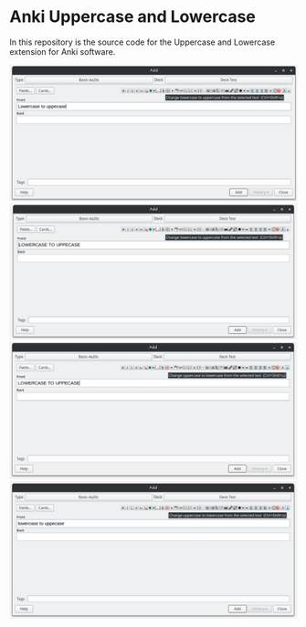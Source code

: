 # Anki Uppercase and Lowercase
In this repository is the source code for the Uppercase and Lowercase extension for Anki software.

![Image description](Screenshots/1.png)
![Image description](Screenshots/2.png)
![Image description](Screenshots/3.png)
![Image description](Screenshots/4.png)
